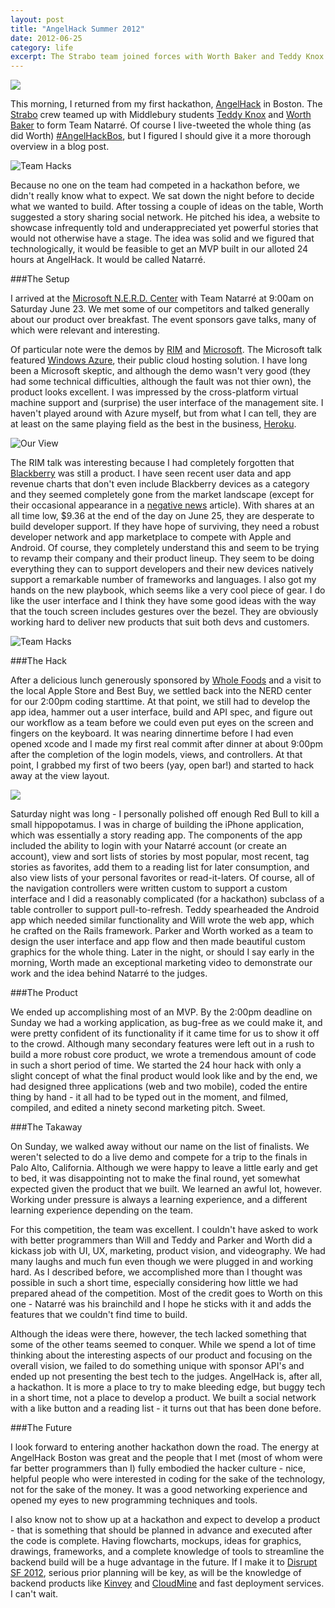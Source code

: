 ```yaml
---
layout: post
title: "AngelHack Summer 2012"
date: 2012-06-25
category: life
excerpt: The Strabo team joined forces with Worth Baker and Teddy Knox to code up a storytelling application at the 2012 AngelHack hackathon in Boston.
---
```


![](/assets/img/posts/ahack_logo.png)

This morning, I returned from my first hackathon, [AngelHack](http://angelhack.com/) in Boston. The [Strabo](http://strabogis.com) crew teamed up with Middlebury students [Teddy Knox](http://www.teddyknox.me/) and [Worth Baker](http://worthbak.com/) to form Team Natarré. Of course I live-tweeted the whole thing (as did Worth) [#AngelHackBos](https://twitter.com/#!/search/%23AngelHackBOS), but I figured I should give it a more thorough overview in a blog post.

![Team Hacks](/assets/img/posts/ahack_dinner.jpg)

Because no one on the team had competed in a hackathon before, we didn't really know what to expect. We sat down the night before to decide what we wanted to build. After tossing a couple of ideas on the table, Worth suggested a story sharing social network. He pitched his idea, a website to showcase infrequently told and underappreciated yet powerful stories that would not otherwise have a stage. The idea was solid and we figured that technologically, it would be feasible to get an MVP built in our alloted 24 hours at AngelHack. It would be called Natarré.

###The Setup

I arrived at the [Microsoft N.E.R.D. Center](http://microsoftcambridge.com/Default.aspx) with Team Natarré at 9:00am on Saturday June 23. We met some of our competitors and talked generally about our product over breakfast. The event sponsors gave talks, many of which were relevant and interesting. 

Of particular note were the demos by [RIM](http://www.rim.com/) and [Microsoft](http://www.microsoft.com/en-us/default.aspx). The Microsoft talk featured [Windows Azure](http://www.windowsazure.com/en-us/), their public cloud hosting solution. I have long been a Microsoft skeptic, and although the demo wasn't very good (they had some technical difficulties, although the fault was not thier own), the product looks excellent. I was impressed by the cross-platform virtual machine support and (surprise) the user interface of the management site. I haven't played around with Azure myself, but from what I can tell, they are at least on the same playing field as the best in the business, [Heroku](http://www.heroku.com/). 

![Our View](/assets/img/posts/ahack_boston.jpg)

The RIM talk was interesting because I had completely forgotten that [Blackberry](http://us.blackberry.com/) was still a product. I have seen recent user data and app revenue charts that don't even include Blackberry devices as a category and they seemed completely gone from the market landscape (except for their occasional appearance in a [negative news](http://www.cbsnews.com/8301-505123_162-57460107/rim-shares-dive-to-nine-year-low-after-downgrade/) article). With shares at an all time low, $9.36 at the end of the day on June 25, they are desperate to build developer support. If they have hope of surviving, they need a robust developer network and app marketplace to compete with Apple and Android. Of course, they completely understand this and seem to be trying to revamp their company and their product lineup. They seem to be doing everything they can to support developers and their new devices natively support a remarkable number of frameworks and languages. I also got my hands on the new playbook, which seems like a very cool piece of gear. I do like the user interface and I think they have some good ideas with the way that the touch screen includes gestures over the bezel. They are obviously working hard to deliver new products that suit both devs and customers.

![Team Hacks](/assets/img/posts/ahack_team.jpg)

###The Hack

After a delicious lunch generously sponsored by [Whole Foods](http://www.wholefoodsmarket.com/) and a visit to the local Apple Store and Best Buy, we settled back into the NERD center for our 2:00pm coding starttime. At that point, we still had to develop the app idea, hammer out a user interface, build and API spec, and figure out our workflow as a team before we could even put eyes on the screen and fingers on the keyboard. It was nearing dinnertime before I had even opened xcode and I made my first real commit after dinner at about 9:00pm after the completion of the login models, views, and controllers. At that point, I grabbed my first of two beers (yay, open bar!) and started to hack away at the view layout.

![](/assets/img/posts/ahack_destruction.jpg)

Saturday night was long - I personally polished off enough Red Bull to kill a small hippopotamus. I was in charge of building the iPhone application, which was essentially a story reading app. The components of the app included the ability to login with your Natarré account (or create an account), view and sort lists of stories by most popular, most recent, tag stories as favorites, add them to a reading list for later consumption, and also view lists of your personal favorites or read-it-laters. Of course, all of the navigation controllers were written custom to support a custom interface and I did a reasonably complicated (for a hackathon) subclass of a table controller to support pull-to-refresh. Teddy spearheaded the Android app which needed similar functionality and Will wrote the web app, which he crafted on the Rails framework. Parker and Worth worked as a team to design the user interface and app flow and then made beautiful custom graphics for the whole thing. Later in the night, or should I say early in the morning, Worth made an exceptional marketing video to demonstrate our work and the idea behind Natarré to the judges.

###The Product

We ended up accomplishing most of an MVP. By the 2:00pm deadline on Sunday we had a working application, as bug-free as we could make it, and were pretty confident of its functionality if it came time for us to show it off to the crowd. Although many secondary features were left out in a rush to build a more robust core product, we wrote a tremendous amount of code in such a short period of time. We started the 24 hour hack with only a slight concept of what the final product would look like and by the end, we had designed three applications (web and two mobile), coded the entire thing by hand - it all had to be typed out in the moment, and filmed, compiled, and edited a ninety second marketing pitch. Sweet.

###The Takaway

On Sunday, we walked away without our name on the list of finalists. We weren't selected to do a live demo and compete for a trip to the finals in Palo Alto, California. Although we were happy to leave a little early and get to bed, it was disappointing not to make the final round, yet somewhat expected given the product that we built. We learned an awful lot, however. Working under pressure is always a learning experience, and a different learning experience depending on the team. 

For this competition, the team was excellent. I couldn't have asked to work with better programmers than Will and Teddy and Parker and Worth did a kickass job with UI, UX, marketing, product vision, and videography. We had many laughs and much fun even though we were plugged in and working hard. As I described before, we accomplished more than I thought was possible in such a short time, especially considering how little we had prepared ahead of the competition. Most of the credit goes to Worth on this one - Natarré was his brainchild and I hope he sticks with it and adds the features that we couldn't find time to build.

Although the ideas were there, however, the tech lacked something that some of the other teams seemed to conquer. While we spend a lot of time thinking about the interesting aspects of our product and focusing on the overall vision, we failed to do something unique with sponsor API's and ended up not presenting the best tech to the judges. AngelHack is, after all, a hackathon. It is more a place to try to make bleeding edge, but buggy tech in a short time, not a place to develop a product. We built a social network with a like button and a reading list - it turns out that has been done before.

###The Future

I look forward to entering another hackathon down the road. The energy at AngelHack Boston was great and the people that I met (most of whom were far better programmers than I) fully embodied the hacker culture - nice, helpful people who were interested in coding for the sake of the technology, not for the sake of the money. It was a good networking experience and opened my eyes to new programming techniques and tools.

I also know not to show up at a hackathon and expect to develop a product - that is something that should be planned in advance and executed after the code is complete. Having flowcharts, mockups, ideas for graphics, drawings, frameworks, and a complete knowledge of tools to streamline the backend build will be a huge advantage in the future. If I make it to [Disrupt SF 2012](http://techcrunch.com/events/disrupt-sf-2012/), serious prior planning will be key, as will be the knowledge of backend products like [Kinvey](http://www.kinvey.com/) and [CloudMine](http://www.kinvey.com/) and fast deployment services. I can't wait.


